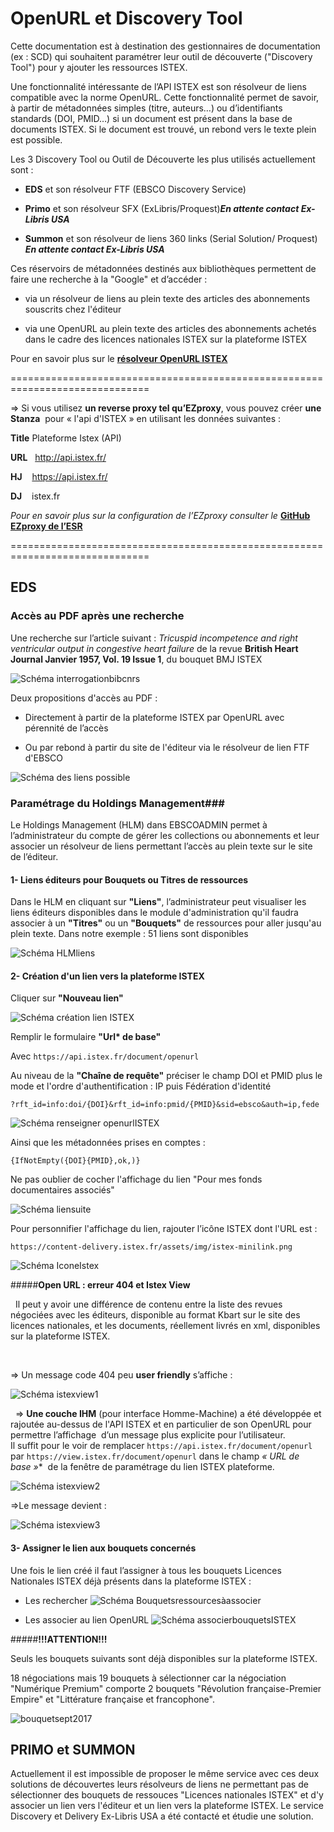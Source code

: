 ﻿
# OpenURL et Discovery Tool #

Cette documentation est à destination des gestionnaires de documentation (ex : SCD) qui souhaitent paramétrer leur outil de découverte ("Discovery Tool") pour y ajouter les ressources ISTEX.

Une fonctionnalité intéressante de l’API ISTEX est son résolveur de liens compatible avec la norme OpenURL. Cette fonctionnalité permet de savoir, à partir de métadonnées simples (titre, auteurs…) ou d’identifiants standards (DOI, PMID…) si un document est présent dans la base de documents ISTEX. Si le document est trouvé, un rebond vers le texte plein est possible.

Les 3  Discovery Tool ou Outil de Découverte les plus utilisés actuellement sont :

- **EDS** et son résolveur FTF (EBSCO Discovery Service)

- **Primo** et son résolveur SFX (ExLibris/Proquest)_***En attente contact Ex-Libris USA***_

- **Summon** et son résolveur de liens 360 links (Serial Solution/ Proquest) _***En attente contact Ex-Libris USA***_ 



Ces réservoirs de métadonnées destinés aux bibliothèques permettent de faire une recherche à la "Google" et d’accéder :

- via un résolveur de liens au plein texte des articles des abonnements souscrits chez l'éditeur


- via une OpenURL au plein texte des articles des abonnements achetés dans le cadre des licences nationales ISTEX sur la plateforme ISTEX

Pour en savoir plus sur le **[résolveur OpenURL ISTEX](https://api.istex.fr/documentation/openurl/)**

==============================================================================

=> Si vous utilisez **un reverse proxy tel qu’EZproxy**, vous pouvez créer **une Stanza**  pour « l'api d'ISTEX » en utilisant les données suivantes :

**Title** Plateforme Istex (API)

**URL**   http://api.istex.fr/

**HJ**    https://api.istex.fr/

**DJ**    istex.fr


_Pour en savoir plus sur la configuration de l’EZproxy consulter le_ **[GitHub EZproxy de l’ESR](https://github.com/ezproxy-config/french/blob/master/Istex.txt)** 

==============================================================================


## EDS ##

### Accès au PDF après une recherche ###

Une recherche sur l’article suivant : *Tricuspid incompetence and right ventricular output in congestive heart failure*  de la revue **British Heart Journal  Janvier 1957, Vol. 19 Issue 1**,  du bouquet BMJ ISTEX

![Schéma interrogationbibcnrs](img/recherchebibcnrs.png)

Deux propositions d'accès au PDF :

- Directement à partir de la plateforme ISTEX par OpenURL avec pérennité de l’accès


- Ou par rebond à partir du site de l'éditeur via le résolveur de lien FTF d'EBSCO

![Schéma des liens possible](img/lien.png)

### Paramétrage du Holdings Management###


Le Holdings Management (HLM) dans EBSCOADMIN permet à l’administrateur du compte de gérer les collections ou abonnements et leur associer un résolveur de liens permettant l’accès au plein texte sur le site de l’éditeur.

#### 1- Liens éditeurs pour Bouquets ou Titres de ressources  

Dans le HLM en cliquant sur **"Liens"**, l’administrateur peut visualiser les liens éditeurs disponibles dans le module d'administration qu'il faudra associer à un **"Titres"** ou un **"Bouquets"** de ressources pour aller jusqu'au plein texte. Dans notre exemple : 51 liens sont disponibles

![Schéma HLMliens](img/Liens.png)

#### 2- Création d'un lien vers la plateforme ISTEX


Cliquer sur **"Nouveau lien"**



![Schéma création lien ISTEX](img/CreationdelienISTEX.png)



Remplir le formulaire **"Url\* de base"**



Avec `https://api.istex.fr/document/openurl`



Au niveau de la **"Chaîne de requête"** préciser le champ DOI et PMID plus le mode et l'ordre d'authentification : IP puis Fédération d'identité



`?rft_id=info:doi/{DOI}&rft_id=info:pmid/{PMID}&sid=ebsco&auth=ip,fede`


![Schéma renseigner openurlISTEX](img/openurlplateforme.png)


Ainsi que les métadonnées prises en comptes : 

`{IfNotEmpty({DOI}{PMID},ok,)}`



Ne pas oublier de cocher l'affichage du lien "Pour mes fonds documentaires associés" 

![Schéma liensuite](img/liensuite.PNG)



Pour personnifier l'affichage du lien, rajouter l’icône ISTEX dont l'URL est :


`https://content-delivery.istex.fr/assets/img/istex-minilink.png`

![Schéma IconeIstex](img/IconeISTEX.png)






#####**Open URL : erreur 404 et Istex View**

 
Il peut y avoir une différence de contenu entre la liste des revues négociées avec les éditeurs, disponible au format Kbart sur le site des licences nationales, et les documents, réellement livrés en xml, disponibles sur la plateforme ISTEX.

 
 		
=> Un message code 404 peu **user friendly** s’affiche :

![Schéma istexview1](img/istexview1.jpg)

 
=> **Une couche IHM** (pour interface Homme-Machine) a été développée et rajoutée au-dessus de l'API ISTEX et en particulier de son OpenURL pour permettre l’affichage  d’un message plus explicite pour l’utilisateur. 		
Il suffit pour le voir de remplacer 
`https://api.istex.fr/document/openurl` par `https://view.istex.fr/document/openurl` dans le champ **« URL* de base »**  de la fenêtre de paramétrage du lien ISTEX plateforme.


![Schéma istexview2](img/istexview2.jpg)
 

=>Le message devient :


![Schéma istexview3](img/istexview3.png)


#### 3- Assigner le lien aux bouquets concernés

Une fois le lien créé il faut l’assigner à tous les bouquets  Licences Nationales ISTEX déjà présents dans la plateforme ISTEX :

- Les rechercher
![Schéma Bouquetsressourcesàassocier](img/Bouquetsressourcesàassocier.png)

- Les associer au lien OpenURL 
![Schéma associerbouquetsISTEX](img/associerbouquetsISTEX.png)

#####**!!!ATTENTION!!!**

Seuls les bouquets suivants sont déjà disponibles sur la plateforme ISTEX.

18 négociations mais 19 bouquets à sélectionner car la négociation "Numérique Premium" comporte 2 bouquets "Révolution française-Premier Empire" et "Littérature française et francophone".

![bouquetsept2017](img/bouquetsept2017.JPG)







## PRIMO et SUMMON ##


Actuellement il est impossible de proposer le même service avec ces deux solutions de découvertes leurs résolveurs de liens ne permettant pas de sélectionner des bouquets de ressouces "Licences nationales ISTEX" et d'y associer un lien vers l'éditeur et un lien vers la plateforme ISTEX. 
Le service Discovery et Delivery Ex-Libris USA a été contacté et étudie une solution.



















